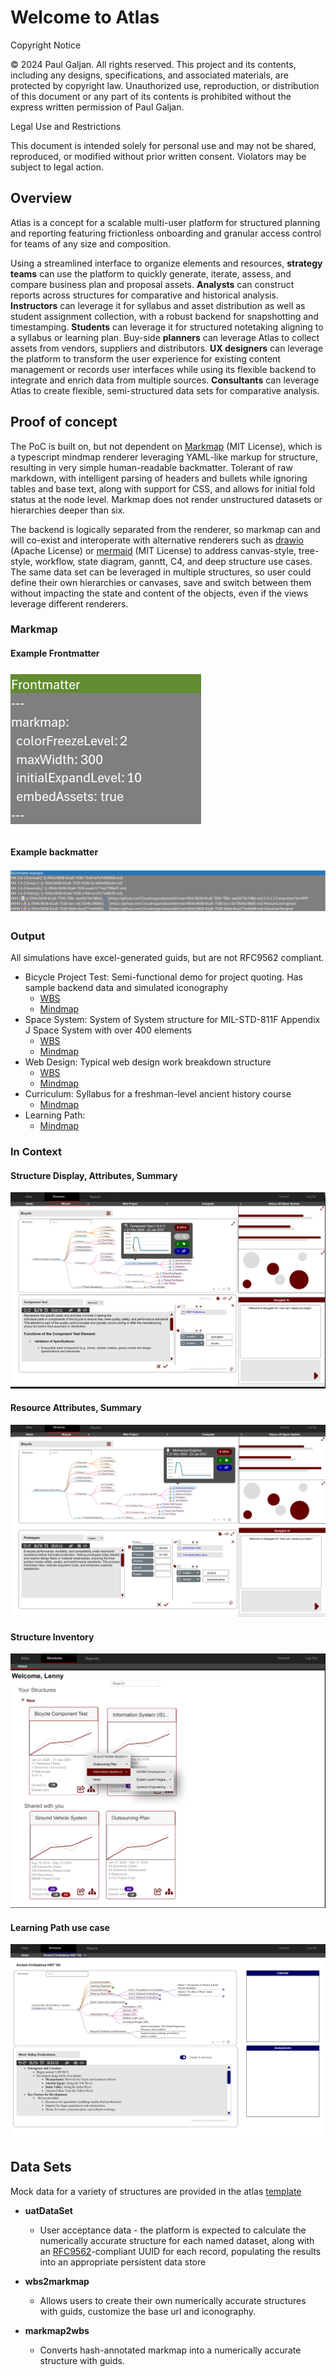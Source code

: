 # Welcome to Atlas
Copyright Notice

© 2024 Paul Galjan. All rights reserved. This project and its contents, including any designs, specifications, and associated materials, are protected by copyright law. Unauthorized use, reproduction, or distribution of this document or any part of its contents is prohibited without the express written permission of Paul Galjan.

Legal Use and Restrictions

This document is intended solely for personal use and may not be shared, reproduced, or modified without prior written consent. Violators may be subject to legal action.

## Overview
Atlas is a concept for a scalable multi-user platform for structured planning and reporting featuring frictionless onboarding and granular access control for teams of any size and composition.  

Using a streamlined interface to organize elements and resources, **strategy teams** can use the platform to quickly generate, iterate, assess, and compare business plan and proposal assets.  **Analysts** can construct reports across structures for comparative and historical analysis.  **Instructors** can leverage it for syllabus and asset distribution as well as student assignment collection, with a robust backend for snapshotting and timestamping. **Students** can leverage it for structured notetaking aligning to a syllabus or learning plan.  Buy-side **planners** can leverage Atlas to collect assets from vendors, suppliers and distributors.  **UX designers** can leverage the platform to transform the user experience for existing content management or records user interfaces while using its flexible backend to integrate and enrich data from multiple sources.  **Consultants** can leverage Atlas to create flexible, semi-structured data sets for comparative analysis.


## Proof of concept
The PoC is built on, but not dependent on [Markmap](https://github.com/markmap/markmap) (MIT License), which is a typescript mindmap renderer leveraging YAML-like markup for structure, resulting in very simple human-readable backmatter.  Tolerant of raw markdown, with intelligent parsing of headers and bullets while ignoring tables and base text, along with support for CSS, and allows for initial fold status at the node level.  Markmap does not render unstructured datasets or hierarchies deeper than six.

The backend is logically separated from the renderer, so markmap can and will co-exist and interoperate with alternative renderers such as [drawio](https://github.com/jgraph/drawio) (Apache License) or [mermaid](https://github.com/mermaid-js/mermaid) (MIT License) to address canvas-style, tree-style, workflow, state diagram, ganntt, C4, and deep structure use cases.   The same data set can be leveraged in multiple structures, so user could define their own hierarchies or canvases, save and switch between them without impacting the state and content of the objects, even if the views leverage different renderers.

### Markmap
#### Example Frontmatter
![frontmatter](image-3.png)

#### Example backmatter
![backmatter](image-2.png)

### Output
All simulations have excel-generated guids, but are not RFC9562 compliant.

- Bicycle Project Test: Semi-functional demo for project quoting.  Has sample backend data and simulated iconography
  - [WBS](https://cloudmappr.github.io/atlas/bicycleDemo_WBS)
  - [Mindmap](https://cloudmappr.github.io/atlas/bicycleDemo_MM)
- Space System:  System of System structure for MIL-STD-811F Appendix J Space System with over 400 elements
  - [WBS](https://cloudmappr.github.io/atlas/spaceSystem_WBS)
  - [Mindmap](https://cloudmappr.github.io/atlas/spaceSystem_MM)
- Web Design:  Typical web design work breakdown structure
  - [WBS](https://cloudmappr.github.io/atlas/webDesign_WBS)
  - [Mindmap](https://cloudmappr.github.io/atlas/webDesign_MM)
- Curriculum:  Syllabus for a freshman-level ancient history course
  - [Mindmap](https://cloudmappr.github.io/atlas/ancientHistory_Curr)
- Learning Path: 
  - [Mindmap](https://cloudmappr.github.io/atlas/learningPath)
  
### In Context
#### Structure Display, Attributes, Summary
![nav](image-4.png)

#### Resource Attributes, Summary
![resource attributes](image-6.png)

#### Structure Inventory
![inventory](image-5.png)

#### Learning Path use case
![alt text](image-7.png)

## Data Sets
Mock data for a variety of structures are provided in the atlas [template](https://view.officeapps.live.com/op/view.aspx?src=https%3A%2F%2Fcloudmappr.github.io%2Fatlas%2Ftemplate.xlsx&wdOrigin=BROWSELINK)

- **uatDataSet**
  - User acceptance data - the platform is expected to calculate the numerically accurate structure for each named dataset, along with an [RFC9562](https://datatracker.ietf.org/doc/html/rfc9562)-compliant UUID for each record, populating the results into an appropriate persistent data store

- **wbs2markmap**
  - Allows users to create their own numerically accurate structures with guids, customize the base url and iconography.

- **markmap2wbs**
  - Converts hash-annotated markmap into a numerically accurate structure with guids.